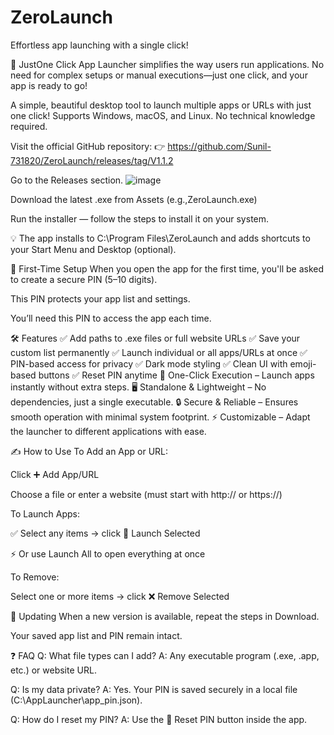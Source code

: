 # ZeroLaunch
Effortless app launching with a single click!


🚀 JustOne Click App Launcher simplifies the way users run applications. No need for complex setups or manual executions—just one click, and your app is ready to go!

A simple, beautiful desktop tool to launch multiple apps or URLs with just one click!
Supports Windows, macOS, and Linux. No technical knowledge required.

Visit the official GitHub repository:
👉 https://github.com/Sunil-731820/ZeroLaunch/releases/tag/V1.1.2

Go to the Releases section.
![image](https://github.com/user-attachments/assets/7ffb8d61-8a58-4f12-8f5d-67b180fd65aa)

Download the latest .exe from Assets (e.g.,ZeroLaunch.exe)

Run the installer — follow the steps to install it on your system.

💡 The app installs to C:\Program Files\ZeroLaunch and adds shortcuts to your Start Menu and Desktop (optional).

🔐 First-Time Setup
When you open the app for the first time, you'll be asked to create a secure PIN (5–10 digits).

This PIN protects your app list and settings.

You’ll need this PIN to access the app each time.


🛠 Features
✅ Add paths to .exe files or full website URLs
✅ Save your custom list permanently
✅ Launch individual or all apps/URLs at once
✅ PIN-based access for privacy
✅ Dark mode styling
✅ Clean UI with emoji-based buttons
✅ Reset PIN anytime
🚀 One-Click Execution – Launch apps instantly without extra steps.
🖥️ Standalone & Lightweight – No dependencies, just a single executable.
🔒 Secure & Reliable – Ensures smooth operation with minimal system footprint.
⚡ Customizable – Adapt the launcher to different applications with ease.


✍️ How to Use
To Add an App or URL:

Click ➕ Add App/URL

Choose a file or enter a website (must start with http:// or https://)

To Launch Apps:

✅ Select any items → click 🚀 Launch Selected

⚡ Or use Launch All to open everything at once

To Remove:

Select one or more items → click ❌ Remove Selected

🔁 Updating
When a new version is available, repeat the steps in Download.

Your saved app list and PIN remain intact.

❓ FAQ
Q: What file types can I add?
A: Any executable program (.exe, .app, etc.) or website URL.

Q: Is my data private?
A: Yes. Your PIN is saved securely in a local file (C:\AppLauncher\app_pin.json).

Q: How do I reset my PIN?
A: Use the 🔑 Reset PIN button inside the app.



